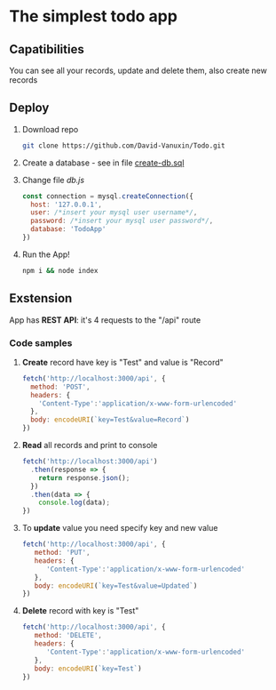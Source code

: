 # The simplest todo app

## Capatibilities

You can see all your records, update and delete them, also create new records 

## Deploy

1. Download repo
	```bash
	git clone https://github.com/David-Vanuxin/Todo.git
	```

2. Create a database - see in file <a href='https://github.com/David-Vanuxin/Todo/blob/main/create-db.sql'>create-db.sql</a>
3. Change file <i>db.js</i>
	```js
	const connection = mysql.createConnection({
	  host: '127.0.0.1',
	  user: /*insert your mysql user username*/,
	  password: /*insert your mysql user password*/,
	  database: 'TodoApp' 
	})
	```

4. Run the App!
	```bash
	npm i && node index
	```

## Exstension

App has <strong>REST API</strong>: it's 4 requests to the "/api" route 

### Code samples
1. <strong>Create</strong> record have key is "Test" and value is "Record"
	```js
	fetch('http://localhost:3000/api', {
	  method: 'POST',
	  headers: {
	    'Content-Type':'application/x-www-form-urlencoded'
	  },
	  body: encodeURI(`key=Test&value=Record`)
	})
	```

2. <strong>Read</strong> all records and print to console
	```js
	fetch('http://localhost:3000/api')
	  .then(response => {
	    return response.json();
	  })
	  .then(data => {
	    console.log(data);
	})
	```

3. To <strong>update</strong> value you need specify key and new value
	```js
	fetch('http://localhost:3000/api', {
	   method: 'PUT',
	   headers: {
	      'Content-Type':'application/x-www-form-urlencoded'
	   },
	   body: encodeURI(`key=Test&value=Updated`)
	})
	```


4. <strong>Delete</strong> record with key is "Test"
	```js
	fetch('http://localhost:3000/api', {
	   method: 'DELETE',
	   headers: {
	      'Content-Type':'application/x-www-form-urlencoded'
	   },
	   body: encodeURI(`key=Test`)
	})
	```
